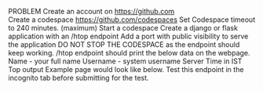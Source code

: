 PROBLEM
Create an account on https://github.com  
Create a codespace https://github.com/codespaces
Set Codespace timeout to 240 minutes. (maximum)
Start a codespace
Create a django or flask application with an /htop endpoint
Add a port with public visibility to serve the application
DO NOT STOP THE CODESPACE as the endpoint should keep working.
/htop endpoint should print the below data on the webpage.
Name - your full name
Username - system username
Server Time in IST
Top output
Example page would look like below. Test this endpoint in the incognito tab before submitting for the test.
